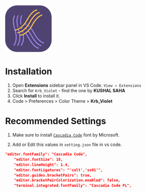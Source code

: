 <h1 align="Left">
  <br>
    <img src="https://github.com/krbfx/krbviolet/blob/main/icon.png" alt="logo" width="150">
</h1>

# Installation

1. Open **Extensions** sidebar panel in VS Code. `View → Extensions`
2. Search for `Krb_Violet` - find the one by **KUSHAL SAHA**
3. Click **Install** to install it.
4. Code > Preferences > Color Theme > **Krb_Violet**

# Recommended Settings
1. Make sure to install [`Cascadia Code`](https://github.com/microsoft/cascadia-code) font by Microsoft.

2. Add or Edit this values in `setting.json` file in vs code.
```json
"editor.fontFamily": "Cascadia Code",
    "editor.fontSize": 18,
    "editor.lineHeight": 1.4,
    "editor.fontLigatures": "'calt','ss01'",
    "editor.guides.bracketPairs": true,
    "editor.bracketPairColorization.enabled": false,
    "terminal.integrated.fontFamily": "Cascadia Code PL",
```
